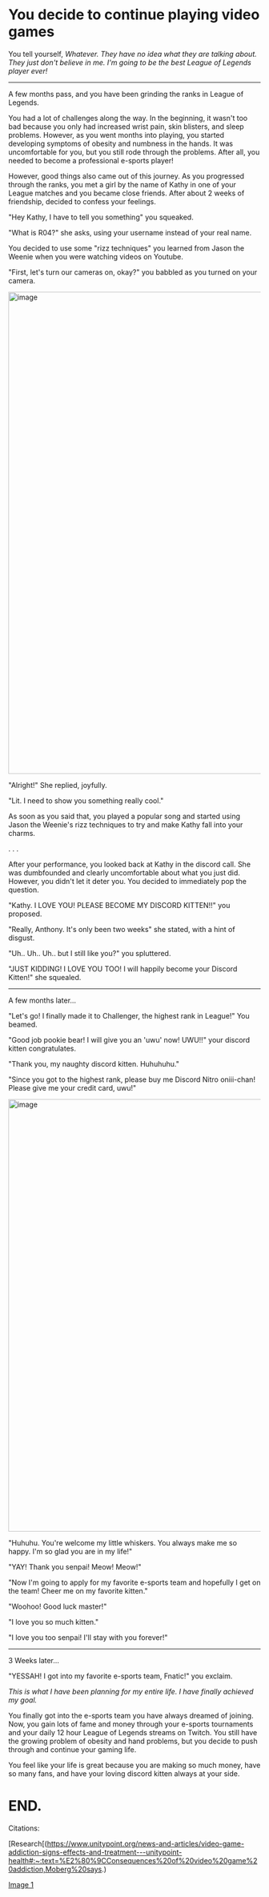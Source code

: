 # You decide to continue playing video games

You tell yourself, _Whatever. They have no idea what they are talking about. They just don't believe in me. I'm going to be the best League of Legends player ever!_

<hr>

A few months pass, and you have been grinding the ranks in League of Legends. 

You had a lot of challenges along the way. In the beginning, it wasn't too bad because you only had increased wrist pain, skin blisters, and sleep problems. However, as you went months into playing, you started developing symptoms of obesity and numbness in the hands. It was uncomfortable for you, but you still rode through the problems. After all, you needed to become a professional e-sports player!

However, good things also came out of this journey. As you progressed through the ranks, you met a girl by the name of Kathy in one of your League matches and you became close friends. After about 2 weeks of friendship, decided to confess your feelings.  

"Hey Kathy, I have to tell you something" you squeaked. 

"What is R04?" she asks, using your username instead of your real name. 

You decided to use some "rizz techniques" you learned from Jason the Weenie when you were watching videos on Youtube. 

"First, let's turn our cameras on, okay?" you babbled as you turned on your camera. 

<img width="963" alt="image" src="https://github.com/Dubshott/CAT3Book/assets/55414361/fb916391-2659-4a48-b968-62225e7c1692">

"Alright!" She replied, joyfully. 

"Lit. I need to show you something really cool."

As soon as you said that, you played a popular song and started using Jason the Weenie's rizz techniques to try and make Kathy fall into your charms. 

.
.
.

After your performance, you looked back at Kathy in the discord call. She was dumbfounded and clearly uncomfortable about what you just did. However, you didn't let it deter you. You decided to immediately pop the question. 

"Kathy. I LOVE YOU! PLEASE BECOME MY DISCORD KITTEN!!" you proposed. 

"Really, Anthony. It's only been two weeks" she stated, with a hint of disgust.

"Uh.. Uh.. Uh.. but I still like you?" you spluttered. 

"JUST KIDDING! I LOVE YOU TOO! I will happily become your Discord Kitten!" she squealed.

<hr>

A few months later...

"Let's go! I finally made it to Challenger, the highest rank in League!" You beamed. 

"Good job pookie bear! I will give you an 'uwu' now! UWU!!" your discord kitten congratulates. 

"Thank you, my naughty discord kitten. Huhuhuhu." 

"Since you got to the highest rank, please buy me Discord Nitro oniii-chan! Please give me your credit card, uwu!" 

<img width="864" alt="image" src="https://github.com/Dubshott/CAT3Book/assets/55414361/8c668c4b-cd8b-4630-badc-322c25aab70d">

"Huhuhu. You're welcome my little whiskers. You always make me so happy. I'm so glad you are in my life!" 

"YAY! Thank you senpai! Meow! Meow!" 

"Now I'm going to apply for my favorite e-sports team and hopefully I get on the team! Cheer me on my favorite kitten." 

"Woohoo! Good luck master!" 

"I love you so much kitten."

"I love you too senpai! I'll stay with you forever!" 

<hr>

3 Weeks later...

"YESSAH! I got into my favorite e-sports team, Fnatic!" you exclaim. 

_This is what I have been planning for my entire life. I have finally achieved my goal._ 

You finally got into the e-sports team you have always dreamed of joining. Now, you gain lots of fame and money through your e-sports tournaments and your daily 12 hour League of Legends streams on Twitch. You still have the growing problem of obesity and hand problems, but you decide to push through and continue your gaming life. 

You feel like your life is great because you are making so much money, have so many fans, and have your loving discord kitten always at your side.

# END. 

Citations:

[Research[(https://www.unitypoint.org/news-and-articles/video-game-addiction-signs-effects-and-treatment---unitypoint-health#:~:text=%E2%80%9CConsequences%20of%20video%20game%20addiction,Moberg%20says.)

[Image 1](https://www.google.com/url?sa=i&url=https%3A%2F%2Fwww.entoin.com%2Fentertainment%2Ffat-anime-characters&psig=AOvVaw0EWdxaNMkeKvxz0H8upT33&ust=1684974468390000&source=images&cd=vfe&ved=0CBAQjRxqFwoTCMCegpfZjP8CFQAAAAAdAAAAABAE)

